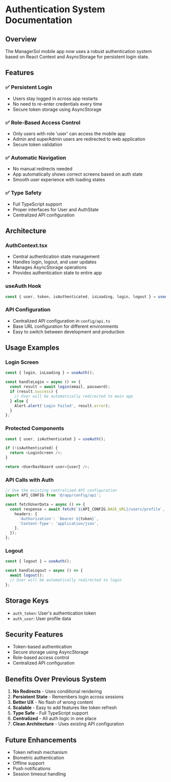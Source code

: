 # Authentication System Documentation

## Overview
The ManagerSol mobile app now uses a robust authentication system based on React Context and AsyncStorage for persistent login state.

## Features

### ✅ **Persistent Login**
- Users stay logged in across app restarts
- No need to re-enter credentials every time
- Secure token storage using AsyncStorage

### ✅ **Role-Based Access Control**
- Only users with role 'user' can access the mobile app
- Admin and superAdmin users are redirected to web application
- Secure token validation

### ✅ **Automatic Navigation**
- No manual redirects needed
- App automatically shows correct screens based on auth state
- Smooth user experience with loading states

### ✅ **Type Safety**
- Full TypeScript support
- Proper interfaces for User and AuthState
- Centralized API configuration

## Architecture

### **AuthContext.tsx**
- Central authentication state management
- Handles login, logout, and user updates
- Manages AsyncStorage operations
- Provides authentication state to entire app

### **useAuth Hook**
```typescript
const { user, token, isAuthenticated, isLoading, login, logout } = useAuth();
```

### **API Configuration**
- Centralized API configuration in `config/api.ts`
- Base URL configuration for different environments
- Easy to switch between development and production

## Usage Examples

### **Login Screen**
```typescript
const { login, isLoading } = useAuth();

const handleLogin = async () => {
  const result = await login(email, password);
  if (result.success) {
    // User will be automatically redirected to main app
  } else {
    Alert.alert('Login Failed', result.error);
  }
};
```

### **Protected Components**
```typescript
const { user, isAuthenticated } = useAuth();

if (!isAuthenticated) {
  return <LoginScreen />;
}

return <UserDashboard user={user} />;
```

### **API Calls with Auth**
```typescript
// Use the existing centralized API configuration
import API_CONFIG from '@/app/config/api';

const fetchUserData = async () => {
  const response = await fetch(`${API_CONFIG.BASE_URL}/users/profile`, {
    headers: {
      'Authorization': `Bearer ${token}`,
      'Content-Type': 'application/json',
    },
  });
};
```

### **Logout**
```typescript
const { logout } = useAuth();

const handleLogout = async () => {
  await logout();
  // User will be automatically redirected to login
};
```

## Storage Keys
- `auth_token`: User's authentication token
- `auth_user`: User profile data

## Security Features
- Token-based authentication
- Secure storage using AsyncStorage
- Role-based access control
- Centralized API configuration

## Benefits Over Previous System
1. **No Redirects** - Uses conditional rendering
2. **Persistent State** - Remembers login across sessions
3. **Better UX** - No flash of wrong content
4. **Scalable** - Easy to add features like token refresh
5. **Type Safe** - Full TypeScript support
6. **Centralized** - All auth logic in one place
7. **Clean Architecture** - Uses existing API configuration

## Future Enhancements
- Token refresh mechanism
- Biometric authentication
- Offline support
- Push notifications
- Session timeout handling

